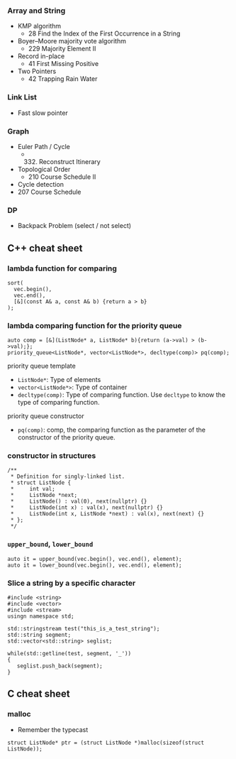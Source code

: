 
### Array and String
* KMP algorithm
   * 28 Find the Index of the First Occurrence in a String
* Boyer–Moore majority vote algorithm
   * 229 Majority Element II
* Record in-place
  * 41 First Missing Positive
* Two Pointers
  * 42 Trapping Rain Water

### Link List
* Fast slow pointer

### Graph
* Euler Path / Cycle
  * 332. Reconstruct Itinerary
* Topological Order
  * 210 Course Schedule II
* Cycle detection
 * 207 Course Schedule


### DP
* Backpack Problem (select / not select)

## C++ cheat sheet
### lambda function for comparing
```
sort(
  vec.begin(),
  vec.end(),
  [&](const A& a, const A& b) {return a > b}
);
```

### lambda comparing function for the priority queue
```
auto comp = [&](ListNode* a, ListNode* b){return (a->val) > (b->val);};
priority_queue<ListNode*, vector<ListNode*>, decltype(comp)> pq(comp);
```
priority queue template
* `ListNode*`: Type of elements
* `vector<ListNode*>`: Type of container
* `decltype(comp)`: Type of comparing function. Use `decltype` to know the type of comparing function.

priority queue constructor
* `pq(comp)`: comp, the comparing function as the parameter of the constructor of the priority queue.

### constructor in structures
```
/**
 * Definition for singly-linked list.
 * struct ListNode {
 *     int val;
 *     ListNode *next;
 *     ListNode() : val(0), next(nullptr) {}
 *     ListNode(int x) : val(x), next(nullptr) {}
 *     ListNode(int x, ListNode *next) : val(x), next(next) {}
 * };
 */
```

### `upper_bound`, `lower_bound`
```
auto it = upper_bound(vec.begin(), vec.end(), element);
auto it = lower_bound(vec.begin(), vec.end(), element);
```

### Slice a string by a specific character
```
#include <string>
#include <vector>
#include <stream>
usingn namespace std;

std::stringstream test("this_is_a_test_string");
std::string segment;
std::vector<std::string> seglist;

while(std::getline(test, segment, '_'))
{
   seglist.push_back(segment);
}
```

## C cheat sheet
### malloc
* Remember the typecast
```
struct ListNode* ptr = (struct ListNode *)malloc(sizeof(struct ListNode));
```

